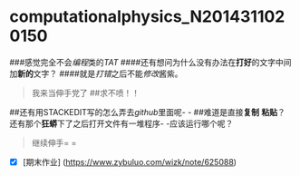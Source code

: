 # computationalphysics_N2014311020150
###感觉完全不会*编程*类的*TAT*
####还有想问为什么没有办法在**打好**的文字中间加**新的**文字？
####就是*打错*之后不能*修改*酱紫。
> 我来当伸手党了
> ##求不喷！！

##还有用STACKEDIT写的怎么弄去*github*里面呢- -
##难道是直接**复制** **粘贴**？
还有那个**狂蟒**下了之后打开文件有一堆程序- -应该运行哪个呢？

> 继续伸手= =
- [x] [期末作业] (https://www.zybuluo.com/wizk/note/625088)
